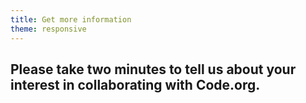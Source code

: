 ```yaml
---
title: Get more information
theme: responsive
---
```


## Please take two minutes to tell us about your interest in collaborating with Code.org. 

